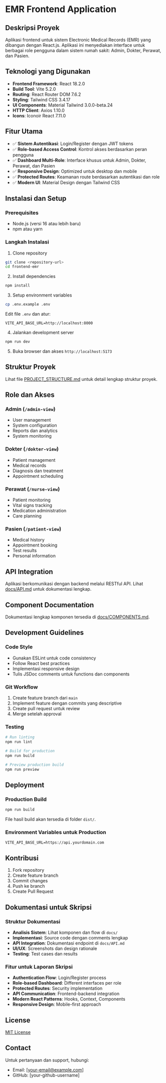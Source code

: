 # EMR Frontend Application

## Deskripsi Proyek
Aplikasi frontend untuk sistem Electronic Medical Records (EMR) yang dibangun dengan React.js. Aplikasi ini menyediakan interface untuk berbagai role pengguna dalam sistem rumah sakit: Admin, Dokter, Perawat, dan Pasien.

## Teknologi yang Digunakan
- **Frontend Framework**: React 18.2.0
- **Build Tool**: Vite 5.2.0
- **Routing**: React Router DOM 7.6.2
- **Styling**: Tailwind CSS 3.4.17
- **UI Components**: Material Tailwind 3.0.0-beta.24
- **HTTP Client**: Axios 1.10.0
- **Icons**: Iconoir React 7.11.0

## Fitur Utama
- ✅ **Sistem Autentikasi**: Login/Register dengan JWT tokens
- ✅ **Role-based Access Control**: Kontrol akses berdasarkan peran pengguna
- ✅ **Dashboard Multi-Role**: Interface khusus untuk Admin, Dokter, Perawat, dan Pasien
- ✅ **Responsive Design**: Optimized untuk desktop dan mobile
- ✅ **Protected Routes**: Keamanan route berdasarkan autentikasi dan role
- ✅ **Modern UI**: Material Design dengan Tailwind CSS

## Instalasi dan Setup

### Prerequisites
- Node.js (versi 16 atau lebih baru)
- npm atau yarn

### Langkah Instalasi
1. Clone repository
```bash
git clone <repository-url>
cd frontend-emr
```

2. Install dependencies
```bash
npm install
```

3. Setup environment variables
```bash
cp .env.example .env
```
Edit file `.env` dan atur:
```
VITE_API_BASE_URL=http://localhost:8000
```

4. Jalankan development server
```bash
npm run dev
```

5. Buka browser dan akses `http://localhost:5173`

## Struktur Proyek
Lihat file [PROJECT_STRUCTURE.md](PROJECT_STRUCTURE.md) untuk detail lengkap struktur proyek.

## Role dan Akses

### Admin (`/admin-view`)
- User management
- System configuration
- Reports dan analytics
- System monitoring

### Dokter (`/dokter-view`) 
- Patient management
- Medical records
- Diagnosis dan treatment
- Appointment scheduling

### Perawat (`/nurse-view`)
- Patient monitoring
- Vital signs tracking
- Medication administration
- Care planning

### Pasien (`/patient-view`)
- Medical history
- Appointment booking
- Test results
- Personal information

## API Integration
Aplikasi berkomunikasi dengan backend melalui RESTful API. Lihat [docs/API.md](docs/API.md) untuk dokumentasi lengkap.

## Component Documentation
Dokumentasi lengkap komponen tersedia di [docs/COMPONENTS.md](docs/COMPONENTS.md).

## Development Guidelines

### Code Style
- Gunakan ESLint untuk code consistency
- Follow React best practices
- Implementasi responsive design
- Tulis JSDoc comments untuk functions dan components

### Git Workflow
1. Create feature branch dari `main`
2. Implement feature dengan commits yang descriptive
3. Create pull request untuk review
4. Merge setelah approval

### Testing
```bash
# Run linting
npm run lint

# Build for production
npm run build

# Preview production build
npm run preview
```

## Deployment

### Production Build
```bash
npm run build
```

File hasil build akan tersedia di folder `dist/`.

### Environment Variables untuk Production
```
VITE_API_BASE_URL=https://api.yourdomain.com
```

## Kontribusi
1. Fork repository
2. Create feature branch
3. Commit changes
4. Push ke branch
5. Create Pull Request

## Dokumentasi untuk Skripsi

### Struktur Dokumentasi
- **Analisis Sistem**: Lihat komponen dan flow di `docs/`
- **Implementasi**: Source code dengan comments lengkap
- **API Integration**: Dokumentasi endpoint di `docs/API.md`
- **UI/UX**: Screenshots dan design rationale
- **Testing**: Test cases dan results

### Fitur untuk Laporan Skripsi
- **Authentication Flow**: Login/Register process
- **Role-based Dashboard**: Different interfaces per role
- **Protected Routes**: Security implementation
- **API Communication**: Frontend-backend integration
- **Modern React Patterns**: Hooks, Context, Components
- **Responsive Design**: Mobile-first approach

## License
[MIT License](LICENSE)

## Contact
Untuk pertanyaan dan support, hubungi:
- Email: [your-email@example.com]
- GitHub: [your-github-username]
